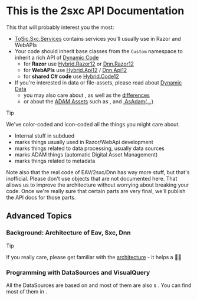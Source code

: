 # This is the **2sxc API Documentation**

This that will probably interest you the most:

* [ToSic.Sxc.Services](xref:ToSic.Sxc.Services) contains services you'll usually use in Razor and WebAPIs
* Your code should inherit base classes from the `Custom` namespace to inherit a rich API of [Dynamic Code](xref:NetCode.DynamicCode.Index)
  * for **Razor** use [Hybrid.Razor12](xref:Custom.Hybrid.Razor12) or [Dnn.Razor12](xref:Custom.Dnn.Razor12)
  * for **WebAPIs** use [Hybrid.Api12](xref:Custom.Hybrid.Api12) / [Dnn.Api12](xref:Custom.Dnn.Api12)
  * for **shared C# code** use [Hybrid.Code12](xref:Custom.Hybrid.Code12)
* If you're interested in data or file-assets, please read about [Dynamic Data](xref:NetCode.DynamicData.Index)
  * you may also care about 
    [](xref:ToSic.Sxc.Data.IDynamicEntity), 
    [](xref:ToSic.Eav.Data.IEntity) 
    as well as the [differences](xref:NetCode.DynamicData.EntityVsDynamicEntity)
  * or about the 
    [ADAM Assets](xref:Basics.Cms.Adam.Index) 
    such as [](xref:ToSic.Sxc.Adam.IFolder), [](xref:ToSic.Sxc.Adam.IFile) 
    and [.AsAdam(...)](xref:ToSic.Sxc.Code.DynamicCode.AsAdam*)


> [!TIP]
> We've color-coded and icon-coded all the things you might care about. <br>
> * <span class="priority-internal">Internal</span> stuff in subdued <br/>
> * <span class="priority-web"></span> marks things usually used in Razor/WebApi development <br/>
> * <span class="priority-data"></span> marks things related to data processing, usually data sources <br/>
> * <span class="priority-adam"></span> marks ADAM things (automatic Digital Asset Management) <br/>
> * <span class="priority-metadata"></span> marks things related to metadata <br/>

Note also that the real code of EAV/2sxc/Dnn has way more stuff, but that's inofficial. 
Please don't use objects that are not documented here. 
That allows us to improve the architecture without worrying about breaking your code. 
Once we're really sure that certain parts are very final, we'll publish the API docs for those parts. 

## Advanced Topics

### Background: Architecture of Eav, Sxc, Dnn

> [!TIP]
> If you really care, please get familiar with the [architecture](xref:Abyss.Architecture.Index) - it helps a 👍🏼


### Programming with DataSources and VisualQuery

All the DataSources are based on [](xref:ToSic.Eav.DataSources.IDataSource) and most of them are also [](xref:ToSic.Eav.DataSources.IDataTarget)s . You can find most of them in [](xref:ToSic.Eav.DataSources) . 

